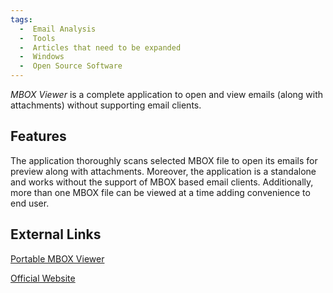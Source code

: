 ```yaml
---
tags:
  -  Email Analysis
  -  Tools
  -  Articles that need to be expanded
  -  Windows
  -  Open Source Software
---
```

*MBOX Viewer* is a complete application to open and view emails (along
with attachments) without supporting email clients.

## Features

The application thoroughly scans selected MBOX file to open its emails
for preview along with attachments. Moreover, the application is a
standalone and works without the support of MBOX based email clients.
Additionally, more than one MBOX file can be viewed at a time adding
convenience to end user.

## External Links

[Portable MBOX Viewer](https://www.bitrecover.com/free/mbox-viewer/)

[Official Website](https://www.systoolsgroup.com/)
